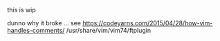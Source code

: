 this is wip

dunno why it broke ...
see https://codeyarns.com/2015/04/28/how-vim-handles-comments/
/usr/share/vim/vim74/ftplugin

